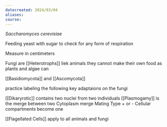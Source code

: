 ```yaml
---
datecreated: 2024/03/04
aliases: 
course:
---
```

*Saccharomyces cerevisiae*

Feeding yeast with sugar to check for any form of respiration

Measure in centimeters

Fungi are [[Heterotrophs]] liek animals they cannot make their own food as plants and algae can

[[Basidiomycota]] and [[Ascomycota]]

practice labeling the following key adaptaions on the fungi

[[Dikaryrotic]] contains two nuclei from two individuals
[[Plasmogamy]] is the merge between two
Cytoplasm merge
Mating Type + or -
Cellular compartments become one

[[Flagellated Cells]] apply to all animals and fungi

